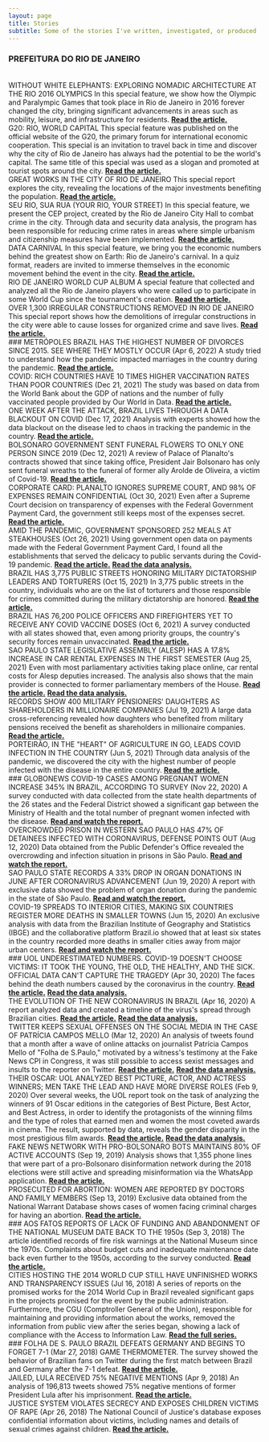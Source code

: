 ```yaml
---
layout: page
title: Stories
subtitle: Some of the stories I've written, investigated, or produced
---
```

### PREFEITURA DO RIO DE JANEIRO

<br>
WITHOUT WHITE ELEPHANTS: EXPLORING NOMADIC ARCHITECTURE AT THE RIO 2016 OLYMPICS 
In this special feature, we show how the Olympic and Paralympic Games that took place in Rio de Janeiro in 2016 forever changed the city, bringing significant advancements in areas such as mobility, leisure, and infrastructure for residents.  
<a href="https://prefeitura-rio.github.io/LegadoOlimpico/"><strong>Read the article.</strong>
</a>
  
<br>
G20: RIO, WORLD CAPITAL  
This special feature was published on the official website of the G20, the primary forum for international economic cooperation. This special is an invitation to travel back in time and discover why the city of Rio de Janeiro has always had the potential to be the world's capital. The same title of this special was used as a slogan and promoted at tourist spots around the city.  
<a href="https://prefeitura-rio.github.io/G20Dataviz/"><strong>Read the article.</strong>
</a>

<br>
GREAT WORKS IN THE CITY OF RIO DE JANEIRO  
This special report explores the city, revealing the locations of the major investments benefiting the population.  
<a href="https://viz.dados.rio/#/obras"><strong>Read the article.</strong>
</a>

<br>
SEU RIO, SUA RUA (YOUR RIO, YOUR STREET)
In this special feature, we present the CEP project, created by the Rio de Janeiro City Hall to combat crime in the city. Through data and security data analysis, the program has been responsible for reducing crime rates in areas where simple urbanism and citizenship measures have been implemented.  
<a href="https://viz.dados.rio/#/especial-seop/cep"><strong>Read the article.</strong>
</a>

<br>
DATA CARNIVAL
In this special feature, we bring you the economic numbers behind the greatest show on Earth: Rio de Janeiro's carnival. In a quiz format, readers are invited to immerse themselves in the economic movement behind the event in the city.  
<a href="https://www.dados.rio/especiais/carnaval-de-dados"><strong>Read the article.</strong></a>

<br>
RIO DE JANEIRO WORLD CUP ALBUM  
A special feature that collected and analyzed all the Rio de Janeiro players who were called up to participate in some World Cup since the tournament's creation.  
<a href="https://www.dados.rio/especiais/copa-do-mundo-carioca"><strong>Read the article.</strong></a>

<br>
OVER 1,300 IRREGULAR CONSTRUCTIONS REMOVED IN RIO DE JANEIRO  
This special report shows how the demolitions of irregular constructions in the city were able to cause losses for organized crime and save lives.  
<a href="https://viz.dados.rio/#/especial-seop/demolicoes"><strong>Read the article.</strong></a>

<br>
### METRÓPOLES
BRAZIL HAS THE HIGHEST NUMBER OF DIVORCES SINCE 2015. SEE WHERE THEY MOSTLY OCCUR (Apr 6, 2022)  
A study tried to understand how the pandemic impacted marriages in the country during the pandemic.  
<a href="https://www.metropoles.com/brasil/brasil-tem-maior-no-de-divorcios-desde-2015-veja-onde-mais-se-separa"><strong>Read the article.</strong></a>

<br>
COVID: RICH COUNTRIES HAVE 10 TIMES HIGHER VACCINATION RATES THAN POOR COUNTRIES (Dec 21, 2021)  
The study was based on data from the World Bank about the GDP of nations and the number of fully vaccinated people provided by Our World in Data.  
<a href="https://www.metropoles.com/brasil/covid-paises-ricos-tem-media-de-imunizados-10-vezes-maior-que-pobres"><strong>Read the article.</strong></a>

<br>
ONE WEEK AFTER THE ATTACK, BRAZIL LIVES THROUGH A DATA BLACKOUT ON COVID (Dec 17, 2021)  
Analysis with experts showed how the data blackout on the disease led to chaos in tracking the pandemic in the country.  
<a href="https://www.metropoles.com/brasil/uma-semana-depois-de-ataque-brasil-vive-apagao-de-dados-sobre-a-covid"><strong>Read the article.</strong></a>

<br>
BOLSONARO GOVERNMENT SENT FUNERAL FLOWERS TO ONLY ONE PERSON SINCE 2019 (Dec 12, 2021)  
A review of Palace of Planalto's contracts showed that since taking office, President Jair Bolsonaro has only sent funeral wreaths to the funeral of former ally Arolde de Oliveira, a victim of Covid-19.  
<a href="https://www.metropoles.com/brasil/planalto-compra-coroas-funebres-mas-nao-divulga-a-quem-homenageou"><strong>Read the article.</strong></a>

<br>
CORPORATE CARD: PLANALTO IGNORES SUPREME COURT, AND 98% OF EXPENSES REMAIN CONFIDENTIAL (Oct 30, 2021)  
Even after a Supreme Court decision on transparency of expenses with the Federal Government Payment Card, the government still keeps most of the expenses secret.  
<a href="https://www.metropoles.com/brasil/cartao-corporativo-planalto-ignora-stf-e-98-do-gasto-segue-sigiloso"><strong>Read the article.</strong></a>

<br>
AMID THE PANDEMIC, GOVERNMENT SPONSORED 252 MEALS AT STEAKHOUSES (Oct 26, 2021)  
Using government open data on payments made with the Federal Government Payment Card, I found all the establishments that served the delicacy to public servants during the Covid-19 pandemic.  
<a href="https://www.metropoles.com/brasil/em-meio-a-pandemia-governo-bancou-252-refeicoes-em-churrascarias"><strong>Read the article.</strong></a>  
<a href="https://github.com/juditecypreste/churrasco_pandemia"><strong>Read the data analysis.</strong></a>

<br>
BRAZIL HAS 3,775 PUBLIC STREETS HONORING MILITARY DICTATORSHIP LEADERS AND TORTURERS (Oct 15, 2021)  
In 3,775 public streets in the country, individuals who are on the list of torturers and those responsible for crimes committed during the military dictatorship are honored.  
<a href="https://www.metropoles.com/brasil/brasil-tem-3-775-vias-publicas-que-homenageiam-lideres-e-torturadores-da-ditadura-militar"><strong>Read the article.</strong></a>

<br>
BRAZIL HAS 76,200 POLICE OFFICERS AND FIREFIGHTERS YET TO RECEIVE ANY COVID VACCINE DOSES (Oct 6, 2021)  
A survey conducted with all states showed that, even among priority groups, the country's security forces remain unvaccinated.  
<a href="https://www.metropoles.com/brasil/brasil-tem-762-mil-policiais-e-bombeiros-ainda-sem-nenhuma-dose-da-vacina"><strong>Read the article.</strong></a>

<br>
SAO PAULO STATE LEGISLATIVE ASSEMBLY (ALESP) HAS A 17.8% INCREASE IN CAR RENTAL EXPENSES IN THE FIRST SEMESTER (Aug 25, 2021)  
Even with most parliamentary activities taking place online, car rental costs for Alesp deputies increased. The analysis also shows that the main provider is connected to former parliamentary members of the House.  
<a href="https://www.metropoles.com/brasil/alesp-tem-alta-de-178-em-gastos-com-locacao-de-carros-no-1o-semestre"><strong>Read the article.</strong></a>  
<a href="https://github.com/juditecypreste/as-vitimas-do-coronavirus"><strong>Read the data analysis.</strong></a>

<br>
RECORDS SHOW 400 MILITARY PENSIONERS' DAUGHTERS AS SHAREHOLDERS IN MILLIONAIRE COMPANIES (Jul 19, 2021)  
A large data cross-referencing revealed how daughters who benefited from military pensions received the benefit as shareholders in millionaire companies.  
<a href="https://www.metropoles.com/brasil/registros-mostram-400-filhas-pensionistas-de-militares-como-socias-de-empresas-milionarias"><strong>Read the article.</strong></a>

<br>
PORTEIRÃO, IN THE "HEART" OF AGRICULTURE IN GO, LEADS COVID INFECTION IN THE COUNTRY (Jun 5, 2021)  
Through data analysis of the pandemic, we discovered the city with the highest number of people infected with the disease in the entire country.  
<a href="https://www.metropoles.com/brasil/porteirao-no-coracao-do-agro-em-go-lidera-infeccao-por-covid-no-pais"><strong>Read the article.</strong></a>

<br>
### GLOBONEWS
COVID-19 CASES AMONG PREGNANT WOMEN INCREASE 345% IN BRAZIL, ACCORDING TO SURVEY (Nov 22, 2020)  
A survey conducted with data collected from the state health departments of the 26 states and the Federal District showed a significant gap between the Ministry of Health and the total number of pregnant women infected with the disease.  
<a href="https://g1.globo.com/sp/sao-paulo/noticia/2020/11/22/casos-de-covid-19-entre-gravidas-aumenta-345percent-no-brasil-indica-levantamento.ghtml"><strong>Read and watch the report.</strong></a>

<br>
OVERCROWDED PRISON IN WESTERN SAO PAULO HAS 47% OF DETAINEES INFECTED WITH CORONAVIRUS, DEFENSE POINTS OUT (Aug 12, 2020)  
Data obtained from the Public Defender's Office revealed the overcrowding and infection situation in prisons in São Paulo.  
<a href="https://g1.globo.com/sp/sao-paulo/noticia/2020/08/12/presidio-superlotado-na-zona-oeste-de-sp-tem-47percent-dos-detentos-contaminados-por-coronavirus-diz-defensoria.ghtml"><strong>Read and watch the report.</strong></a>

<br>
SAO PAULO STATE RECORDS A 33% DROP IN ORGAN DONATIONS IN JUNE AFTER CORONAVIRUS ADVANCEMENT (Jun 19, 2020)  
A report with exclusive data showed the problem of organ donation during the pandemic in the state of São Paulo.  
<a href="https://g1.globo.com/sp/sao-paulo/noticia/2020/06/19/estado-de-sp-tem-queda-de-33percent-na-doacao-de-orgaos-em-junho.ghtml"><strong>Read and watch the report.</strong></a>

<br>
COVID-19 SPREADS TO INTERIOR CITIES, MAKING SIX COUNTRIES REGISTER MORE DEATHS IN SMALLER TOWNS (Jun 15, 2020)  
An exclusive analysis with data from the Brazilian Institute of Geography and Statistics (IBGE) and the collaborative platform Brazil.io showed that at least six states in the country recorded more deaths in smaller cities away from major urban centers.  
<a href="https://g1.globo.com/bemestar/coronavirus/noticia/2020/06/15/interiorizacao-da-covid-19-faz-seis-estados-do-pais-registrarem-mais-mortes-em-cidades-interioranas.ghtml"><strong>Read and watch the report.</strong></a>

<br>
### UOL
UNDERESTIMATED NUMBERS. COVID-19 DOESN'T CHOOSE VICTIMS: IT TOOK THE YOUNG, THE OLD, THE HEALTHY, AND THE SICK. OFFICIAL DATA CAN'T CAPTURE THE TRAGEDY (Apr 30, 2020)  
The faces behind the death numbers caused by the coronavirus in the country.  
<a href="https://noticias.uol.com.br/reportagens-especiais/as-vitimas-do-coronavirus/index.htm"><strong>Read the article.</strong></a>  
<a href="https://github.com/juditecypreste/as-vitimas-do-coronavirus"><strong>Read the data analysis.</strong></a>

<br>
THE EVOLUTION OF THE NEW CORONAVIRUS IN BRAZIL (Apr 16, 2020)  
A report analyzed data and created a timeline of the virus's spread through Brazilian cities.  
<a href="https://noticias.uol.com.br/saude/ultimas-noticias/redacao/2020/04/16/coronavirus-avanca-para-o-interior-do-brasil-veja-evolucao-em-mapa.htm"><strong>Read the article.</strong></a>  
<a href="https://github.com/juditecypreste/linha-do-tempo-cidades-infectadas-com-coronavirus-no-Brasil"><strong>Read the data analysis.</strong></a>

<br>
TWITTER KEEPS SEXUAL OFFENSES ON THE SOCIAL MEDIA IN THE CASE OF PATRÍCIA CAMPOS MELLO (Mar 12, 2020)  
An analysis of tweets found that a month after a wave of online attacks on journalist Patrícia Campos Mello of "Folha de S.Paulo," motivated by a witness's testimony at the Fake News CPI in Congress, it was still possible to access sexist messages and insults to the reporter on Twitter.  
<a href="https://noticias.uol.com.br/politica/ultimas-noticias/2020/03/12/patricia-campos-mello-ataques-twitter.htm"><strong>Read the article.</strong></a>  
<a href="https://github.com/juditecypreste/analise-tweets-contra-jornalista-patricia-campos-mello"><strong>Read the data analysis.</strong></a>

<br>
THEIR OSCAR: UOL ANALYZED BEST PICTURE, ACTOR, AND ACTRESS WINNERS; MEN TAKE THE LEAD AND HAVE MORE DIVERSE ROLES (Feb 9, 2020)  
Over several weeks, the UOL report took on the task of analyzing the winners of 91 Oscar editions in the categories of Best Picture, Best Actor, and Best Actress, in order to identify the protagonists of the winning films and the type of roles that earned men and women the most coveted awards in cinema. The result, supported by data, reveals the gender disparity in the most prestigious film awards.  
<a href="https://entretenimento.uol.com.br/reportagens-especiais/apos-91-edicoes-o-oscar-ainda-e-um-clube-do-bolinha/index.htm#tematico-1"><strong>Read the article.</strong></a>  
<a href="https://github.com/juditecypreste/Scraper-Oscar"><strong>Read the data analysis.</strong></a>

<br>
FAKE NEWS NETWORK WITH PRO-BOLSONARO BOTS MAINTAINS 80% OF ACTIVE ACCOUNTS (Sep 19, 2019)  
Analysis shows that 1,355 phone lines that were part of a pro-Bolsonaro disinformation network during the 2018 elections were still active and spreading misinformation via the WhatsApp application.  
<a href="https://noticias.uol.com.br/politica/ultimas-noticias/2019/09/19/fake-news-pro-bolsonaro-whatsapp-eleicoes-robos-disparo-em-massa.htm"><strong>Read the article.</strong></a>

<br>
PROSECUTED FOR ABORTION: WOMEN ARE REPORTED BY DOCTORS AND FAMILY MEMBERS (Sep 13, 2019)  
Exclusive data obtained from the National Warrant Database shows cases of women facing criminal charges for having an abortion.  
<a href="https://www.uol.com.br/universa/noticias/redacao/2019/09/13/prisoes-e-muito-dinheiro-do-sus-as-historias-reveladas-do-aborto-no-pais.htm"><strong>Read the article.</strong></a>

<br>
### AOS FATOS
REPORTS OF LACK OF FUNDING AND ABANDONMENT OF THE NATIONAL MUSEUM DATE BACK TO THE 1950s (Sep 3, 2018)  
The article identified records of fire risk warnings at the National Museum since the 1970s. Complaints about budget cuts and inadequate maintenance date back even further to the 1950s, according to the survey conducted.  
<a href="https://www.aosfatos.org/noticias/relatos-de-falta-de-verba-e-abandono-do-museu-nacional-remontam-decada-de-1950/"><strong>Read the article.</strong></a>

<br>
CITIES HOSTING THE 2014 WORLD CUP STILL HAVE UNFINISHED WORKS AND TRANSPARENCY ISSUES (Jul 16, 2018)  
A series of reports on the promised works for the 2014 World Cup in Brazil revealed significant gaps in the projects promised for the event by the public administration. Furthermore, the CGU (Comptroller General of the Union), responsible for maintaining and providing information about the works, removed the information from public view after the series began, showing a lack of compliance with the Access to Information Law.  
<a href="https://www.aosfatos.org/noticias/cidades-sede-da-copa-de-2014-ainda-tem-obras-por-fazer-e-problemas-de-transparencia/"><strong>Read the full series.</strong></a>

<br>
### FOLHA DE S. PAULO
BRAZIL DEFEATS GERMANY AND BEGINS TO FORGET 7-1 (Mar 27, 2018)  
GAME THERMOMETER. The survey showed the behavior of Brazilian fans on Twitter during the first match between Brazil and Germany after the 7-1 defeat.  
<a href="https://www1.folha.uol.com.br/esporte/2018/03/brasil-vence-alemanha-e-comeca-a-enterrar-o-7-a-1.shtml"><strong>Read the article.</strong></a>

<br>
JAILED, LULA RECEIVED 75% NEGATIVE MENTIONS (Apr 9, 2018)  
An analysis of 196,813 tweets showed 75% negative mentions of former President Lula after his imprisonment.  
<a href="https://www1.folha.uol.com.br/poder/2018/04/preso-lula-teve-75-de-mencoes-negativas.shtml"><strong>Read the article.</strong></a>

<br>
JUSTICE SYSTEM VIOLATES SECRECY AND EXPOSES CHILDREN VICTIMS OF RAPE (Apr 26, 2018)  
The National Council of Justice's database exposes confidential information about victims, including names and details of sexual crimes against children.  
<a href="https://www1.folha.uol.com.br/cotidiano/2018/04/sistema-da-justica-viola-sigilo-e-expoe-criancas-vitimas-de-estupro.shtml"><strong>Read the article.</strong></a>